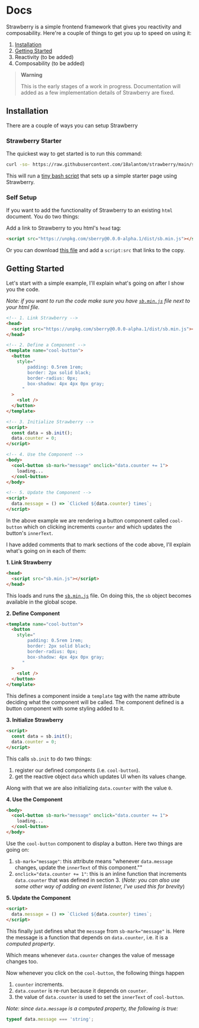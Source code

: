 # Docs

Strawberry is a simple frontend framework that gives you reactivity and
composability. Here're a couple of things to get you up to speed on using it:

1. [Installation](#installation)
2. [Getting Started](#getting-started)
3. Reactivity (to be added)
4. Composability (to be added)


> **Warning**
>
> This is the early stages of a work in progress. Documentation will added as a
> few implementation details of Strawberry are fixed.
 
## Installation

There are a couple of ways you can setup Strawberry

### Strawberry Starter

The quickest way to get started is to run this command:

```bash
curl -so- https://raw.githubusercontent.com/18alantom/strawberry/main/setup.sh | bash
```

This will run a [tiny bash script](https://github.com/18alantom/strawberry/blob/main/setup.sh) that sets up a simple starter page using Strawberry.

### Self Setup

If you want to add the functionality of Strawberry to an existing `html` document. You do two things:

Add a link to Strawberry to you html's `head` tag:

```html
<script src="https://unpkg.com/sberry@0.0.0-alpha.1/dist/sb.min.js"></script>
```

Or you can download [this file](https://raw.githubusercontent.com/18alantom/strawberry/main/dist/sb.min.js) and add a `script:src` that links to the copy.

## Getting Started

Let's start with a simple example, I'll explain what's going on after I show you the code.

_Note: if you want to run the code make sure you have [`sb.min.js`](https://raw.githubusercontent.com/18alantom/strawberry/main/dist/sb.min.js) file next to your html file._

```html
<!-- 1. Link Strawberry -->
<head>
  <script src="https://unpkg.com/sberry@0.0.0-alpha.1/dist/sb.min.js"></script>
</head>

<!-- 2. Define a Component -->
<template name="cool-button">
  <button
    style="
        padding: 0.5rem 1rem;
        border: 2px solid black;
        border-radius: 0px;
        box-shadow: 4px 4px 0px gray;
      "
  >
    <slot />
  </button>
</template>

<!-- 3. Initialize Strawberry -->
<script>
  const data = sb.init();
  data.counter = 0;
</script>

<!-- 4. Use the Component -->
<body>
  <cool-button sb-mark="message" onclick="data.counter += 1">
    loading...
  </cool-button>
</body>

<!-- 5. Update the Component -->
<script>
  data.message = () => `Clicked ${data.counter} times`;
</script>
```

In the above example we are rendering a button component called `cool-button`
which on clicking increments `counter` and which updates the button's
`innerText`.

I have added comments that to mark sections of the code above, I'll explain what's going on in each of them:

**1. Link Strawberry**

```html
<head>
  <script src="sb.min.js"></script>
</head>
```

This loads and runs the
[`sb.min.js`](https://github.com/18alantom/strawberry/blob/main/dist/sb.min.js)
file. On doing this, the `sb` object becomes available in the global scope.

**2. Define Component**

```html
<template name="cool-button">
  <button
    style="
        padding: 0.5rem 1rem;
        border: 2px solid black;
        border-radius: 0px;
        box-shadow: 4px 4px 0px gray;
      "
  >
    <slot />
  </button>
</template>
```

This defines a component inside a `template` tag with the
name attribute deciding what the component will be called. The component
defined is a button component with some styling added to it.

**3. Initialize Strawberry**

```html
<script>
  const data = sb.init();
  data.counter = 0;
</script>
```

This calls `sb.init` to do two things:

1. register our defined components (i.e. `cool-button`).
2. get the reactive object `data` which updates UI when its values change.

Along with that we are also initializing `data.counter` with the value `0`.

**4. Use the Component**

```html
<body>
  <cool-button sb-mark="message" onclick="data.counter += 1">
    loading...
  </cool-button>
</body>
```

Use the `cool-button` component to display a button. Here two things are going on:

1. `sb-mark="message"`: this attribute means "whenever `data.message` changes,
   update the `innerText` of this component.""
2. `onclick="data.counter += 1"`: this is an inline function that increments
   `data.counter` that was defined in section 3. (_Note: you can also use some other way of adding an event listener, I've used this for brevity_)

**5. Update the Component**

```html
<script>
  data.message = () => `Clicked ${data.counter} times`;
</script>
```

This finally just defines what the `message` from `sb-mark="message"` is. Here
the message is a function that depends on `data.counter`, i.e. it is a _computed property_.

Which means whenever `data.counter` changes the value of message changes too.

Now whenever you click on the `cool-button`, the following things happen

1. `counter` increments.
2. `data.counter` is re-run because it depends on `counter`.
3. the value of `data.counter` is used to set the `innerText` of `cool-button`.

_Note: since `data.message` is a computed property, the following is true:_

```javascript
typeof data.message === 'string';
```
